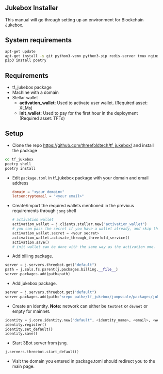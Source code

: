 ## Jukebox Installer

This manual will go through setting up an environment for Blockchain Jukebox.

## System requirements

```bash
apt-get update
apt-get install -y git python3-venv python3-pip redis-server tmux nginx
pip3 install poetry
```

## Requirements

- tf_jukebox package
- Machine with a domain
- Stellar wallet
  - **activation_wallet**: Used to activate user wallet. (Required asset: XLMs)
  - **init_wallet**: Used to pay for the first hour in the deployment (Required asset: TFTs)

## Setup

- Clone the repo https://github.com/threefoldtech/tf_jukebox/ and install the package

```bash
cd tf_jukebox
poetry shell
poetry install
```

- Edit `package.toml` in tf_jukebox package with your domain and email address

  ```toml
  domain = "<your domain>"
  letsencryptemail = "<your email>"
  ```

- Create/Import the required wallets mentioned in the previous requirements through `jsng` shell

  ```python
  # activation wallet
  activation_wallet = j.clients.stellar.new("activation_wallet")
  # you can pass the secret if you have a wallet already, and skip the activation step, needs to have xlms for activation
  activation_wallet.secret = <your secret>
  activation_wallet.activate_through_threefold_service()
  activation.save()
  # init wallet can be done with the same way as the activation one.
  ```

- Add billing package.

```python
server = j.servers.threebot.get("default")
path = j.sals.fs.parent(j.packages.billing.__file__)
server.packages.add(path=path)
```

- Add jukebox package.

```python
server = j.servers.threebot.get("default")
server.packages.add(path="<repo path>/tf_jukebox/jumpscale/packages/jukebox")
```

- Create an identity.
  **Note:** network can either be `testnet` or `devnet` or empty for mainnet.

```python
identity = j.core.identity.new("default", <identity_name>, <email>, <words>, f"https://explorer.{network}.grid.tf/api/v1")
identity.register()
identity.set_default()
identity.save()
```

- Start 3Bot server from jsng.

```python
j.servers.threebot.start_default()
```

- Visit the domain you entered in package.toml should redirect you to the main page.